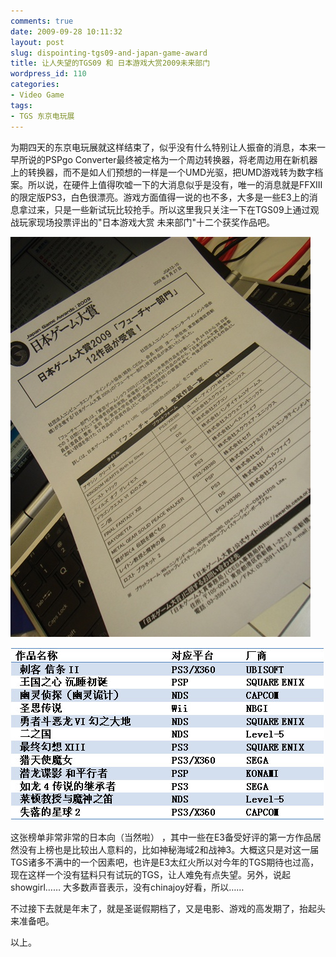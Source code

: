 ```yaml
---
comments: true
date: 2009-09-28 10:11:32
layout: post
slug: dispointing-tgs09-and-japan-game-award
title: 让人失望的TGS09 和 日本游戏大赏2009未来部门
wordpress_id: 110
categories:
- Video Game
tags:
- TGS 东京电玩展
---
```


为期四天的东京电玩展就这样结束了，似乎没有什么特别让人振奋的消息，本来一早所说的PSPgo Converter最终被定格为一个周边转换器，将老周边用在新机器上的转换器，而不是如人们预想的一样是一个UMD光驱，把UMD游戏转为数字档案。所以说，在硬件上值得吹嘘一下的大消息似乎是没有，唯一的消息就是FFXIII的限定版PS3，白色很漂亮。游戏方面值得一说的也不多，大多是一些E3上的消息拿过来，只是一些新试玩比较抢手。所以这里我只关注一下在TGS09上通过观战玩家现场投票评出的"日本游戏大赏 未来部门"十二个获奖作品吧。




[![](/images/uploads/zb/tgs_2009_nippon_game_reward.jpg)](/images/uploads/zb/tgs_2009_nippon_game_reward.jpg)







![](/images/uploads/zb/tgs_2009_nippon_game_reward_table.jpg)




这张榜单非常非常的日本向（当然啦） ，其中一些在E3备受好评的第一方作品居然没有上榜也是比较出人意料的，比如神秘海域2和战神3。大概这只是对这一届TGS诸多不满中的一个因素吧，也许是E3太红火所以对今年的TGS期待也过高，现在这样一个没有猛料只有试玩的TGS，让人难免有点失望。另外，说起showgirl…… 大多数声音表示，没有chinajoy好看，所以……




不过接下去就是年末了，就是圣诞假期档了，又是电影、游戏的高发期了，抬起头来准备吧。




以上。

